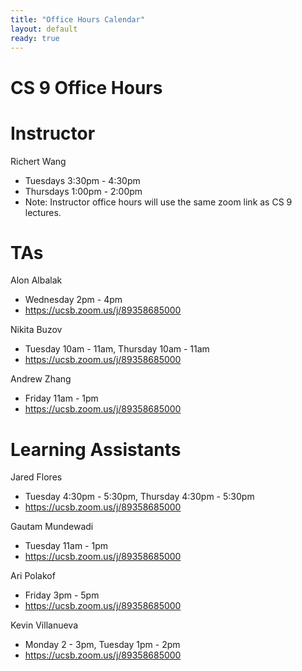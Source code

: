 ```yaml
---
title: "Office Hours Calendar"
layout: default
ready: true
---
```


<h1><strong>CS 9 Office Hours</strong></h1>

# Instructor
Richert Wang

* Tuesdays 3:30pm - 4:30pm
* Thursdays 1:00pm - 2:00pm
* Note: Instructor office hours will use the same zoom link as CS 9 lectures.

# TAs

Alon Albalak

* Wednesday 2pm - 4pm
* https://ucsb.zoom.us/j/89358685000

Nikita Buzov

* Tuesday 10am - 11am, Thursday 10am - 11am
* https://ucsb.zoom.us/j/89358685000

Andrew Zhang

* Friday 11am - 1pm
* https://ucsb.zoom.us/j/89358685000

# Learning Assistants

Jared Flores

* Tuesday 4:30pm - 5:30pm, Thursday 4:30pm - 5:30pm
* https://ucsb.zoom.us/j/89358685000

Gautam Mundewadi

* Tuesday 11am - 1pm
* https://ucsb.zoom.us/j/89358685000

Ari Polakof

* Friday 3pm - 5pm
* https://ucsb.zoom.us/j/89358685000

Kevin Villanueva

* Monday 2 - 3pm, Tuesday 1pm - 2pm
* https://ucsb.zoom.us/j/89358685000
